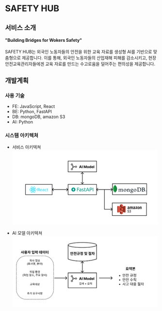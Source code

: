 # SAFETY HUB
## 서비스 소개
#### "Building Bridges for Wokers Safety"

SAFETY HUB는 외국인 노동자들의 안전을 위한 교육 자료를 생성형 AI를 기반으로 맞춤형으로 제공합니다. 
이를 통해, 외국인 노동자들의 산업재해 피해를 감소시키고, 현장 안전교육관리자들에겐 교육 자료를 만드는 수고로움을 덜어주는 편의성을 제공합니다.


## 개발계획

### 사용 기술

- FE: JavaScript, React
- BE: Python, FastAPI
- DB: mongoDB, amazon S3
- AI: Python

### 시스템 아키텍쳐
- 서비스 아키텍쳐
![서비스 아키텍쳐](./images/architecture.png)

- AI 모델 아키텍쳐
![AI 아키텍쳐](./images/ai_architecture.png)